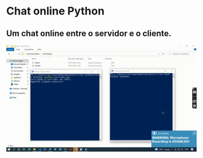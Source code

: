 # Chat online Python
## Um chat online entre o servidor e o cliente.

<p align='center'>
  <img width=700px src=chat.gif>
</p>
  

